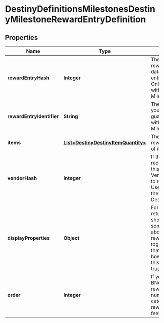 
# DestinyDefinitionsMilestonesDestinyMilestoneRewardEntryDefinition

## Properties
Name | Type | Description | Notes
------------ | ------------- | ------------- | -------------
**rewardEntryHash** | **Integer** | The identifier for this reward entry. Runtime data will refer to reward entries by this hash. Only guaranteed unique within the specific Milestone. |  [optional]
**rewardEntryIdentifier** | **String** | The string identifier, if you care about it. Only guaranteed unique within the specific Milestone. |  [optional]
**items** | [**List&lt;DestinyDestinyItemQuantity&gt;**](DestinyDestinyItemQuantity.md) | The items you will get as rewards, and how much of it you&#39;ll get. |  [optional]
**vendorHash** | **Integer** | If this reward is redeemed at a Vendor, this is the hash of the Vendor to go to in order to redeem the reward. Use this hash to look up the DestinyVendorDefinition. |  [optional]
**displayProperties** | **Object** | For us to bother returning this info, we should be able to return some kind of information about why these rewards are grouped together. This is ideally that information. Look at how confident I am that this will always remain true. |  [optional]
**order** | **Integer** | If you want to follow BNet&#39;s ordering of these rewards, use this number within a given category to order the rewards. Yeah, I know. I feel dirty too. |  [optional]




